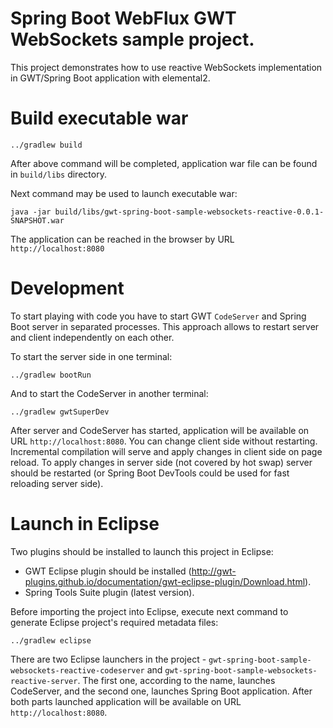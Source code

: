 # Spring Boot WebFlux GWT WebSockets sample project.

This project demonstrates how to use reactive WebSockets implementation in GWT/Spring Boot application with elemental2.

# Build executable war


```
../gradlew build
```

After above command will be completed, application war file can be found in `build/libs` directory.

Next command may be used to launch executable war:

```
java -jar build/libs/gwt-spring-boot-sample-websockets-reactive-0.0.1-SNAPSHOT.war
```

The application can be reached in the browser by URL `http://localhost:8080`  

# Development

To start playing with code you have to start GWT `CodeServer` and Spring Boot server in separated processes.
This approach allows to restart server and client independently on each other.

To start the server side in one terminal:

```
../gradlew bootRun
```

And to start the CodeServer in another terminal:

```
../gradlew gwtSuperDev
```

After server and CodeServer has started, application will be available on URL `http://localhost:8080`. 
You can change client side without restarting. Incremental compilation will serve and apply changes in client side on page reload.
To apply changes in server side (not covered by hot swap) server should be restarted (or Spring Boot DevTools could be used for fast reloading server side).  

# Launch in Eclipse

Two plugins should be installed to launch this project in Eclipse:

* GWT Eclipse plugin should be installed (http://gwt-plugins.github.io/documentation/gwt-eclipse-plugin/Download.html).
* Spring Tools Suite plugin (latest version).

Before importing the project into Eclipse, execute next command to generate Eclipse project's required metadata files:

```
../gradlew eclipse
```


There are two Eclipse launchers in the project - `gwt-spring-boot-sample-websockets-reactive-codeserver` and `gwt-spring-boot-sample-websockets-reactive-server`.
The first one, according to the name, launches CodeServer, and the second one, launches Spring Boot application. After both parts launched application will be available on URL `http://localhost:8080`.  
